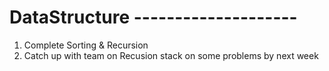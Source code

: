 # DataStructure --------------------
1. Complete Sorting & Recursion 
2. Catch up with team on Recusion stack on some problems by next week
